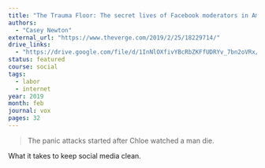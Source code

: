 ```yaml
---
title: "The Trauma Floor: The secret lives of Facebook moderators in America"
authors:
  - "Casey Newton"
external_url: "https://www.theverge.com/2019/2/25/18229714/"
drive_links:
  - "https://drive.google.com/file/d/1InNlOXfivYBcRbZKFfUDRYv_7bn2oVRx/view?usp=drivesdk"
status: featured
course: social
tags:
  - labor
  - internet
year: 2019
month: feb
journal: vox
pages: 32
---
```


> The panic attacks started after Chloe watched a man die.

What it takes to keep social media clean.
